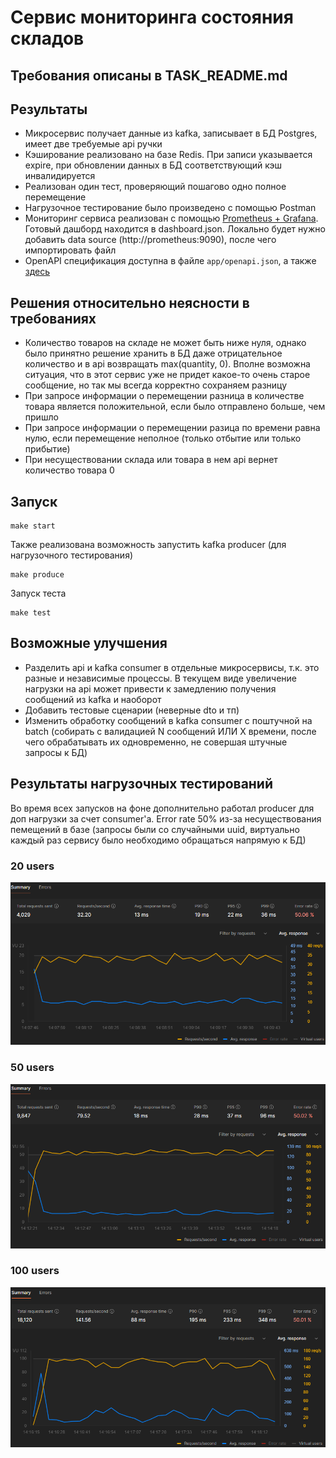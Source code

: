 # Сервис мониторинга состояния складов

## Требования описаны в TASK_README.md

## Результаты
- Микросервис получает данные из kafka, записывает в БД Postgres, имеет две требуемые api ручки
- Кэширование реализовано на базе Redis. При записи указывается expire, при обновлении данных в БД соответствующий кэш инвалидируется
- Реализован один тест, проверяющий пошагово одно полное перемещение
- Нагрузочное тестирование было произведено с помощью Postman
- Мониторинг сервиса реализован с помощью [Prometheus + Grafana](http://localhost:3000). Готовый дашборд находится в dashboard.json. Локально будет нужно добавить data source (http://prometheus:9090), после чего импортировать файл
- OpenAPI спецификация доступна в файле `app/openapi.json`, а также [здесь](http://localhost:8000/docs)

## Решения относительно неясности в требованиях
- Количество товаров на складе не может быть ниже нуля, однако было принятно решение хранить в БД даже отрицательное количество и в api возвращать max(quantity, 0). Вполне возможна ситуация, что в этот сервис уже не придет какое-то очень старое сообщение, но так мы всегда корректно сохраняем разницу
- При запросе информации о перемещении разница в количестве товара является положительной, если было отправлено больше, чем пришло
- При запросе информации о перемещении разица по времени равна нулю, если перемещение неполное (только отбытие или только прибытие)
- При несуществовании склада или товара в нем api вернет количество товара 0

## Запуск
```
make start
```

Также реализована возможность запустить kafka producer (для нагрузочного тестирования)
```
make produce
```

Запуск теста
```
make test
```

## Возможные улучшения
- Разделить api и kafka consumer в отдельные микросервисы, т.к. это разные и независимые процессы. В текущем виде увеличение нагрузки на api может привести к замедлению получения сообщений из kafka и наоборот
- Добавить тестовые сценарии (неверные dto и тп)
- Изменить обработку сообщений в kafka consumer с поштучной на batch (собирать с валидацией N сообщений ИЛИ X времени, после чего обрабатывать их одновременно, не совершая штучные запросы к БД)

## Результаты нагрузочных тестирований
Во время всех запусков на фоне дополнительно работал producer для доп нагрузки за счет consumer'а. Error rate 50% из-за несуществования пемещений в базе (запросы были со случайными uuid, виртуально каждый раз сервису было необходимо обращаться напрямую к БД)

### 20 users
![](./load_test_20u.png?raw=true)

### 50 users
![](./load_test_50u.png?raw=true)

### 100 users
![](./load_test_100u.png?raw=true)

